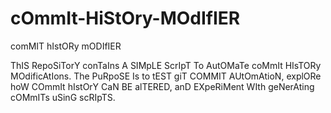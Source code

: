 # cOmmIt-HiStOry-MOdIfIER
comMIT hIstORy mODIfIER

ThIS RepoSiTorY conTaIns A SIMpLE ScrIpT To AutOMaTe coMmIt HIsTORy MOdificAtIons. The PuRpoSE Is to tEST giT COMMIT AUtOmAtioN, explORe hoW COmmIt hIstOrY CaN BE alTERED, anD EXpeRiMent WIth geNerAting cOMmITs uSinG scRIpTS.
